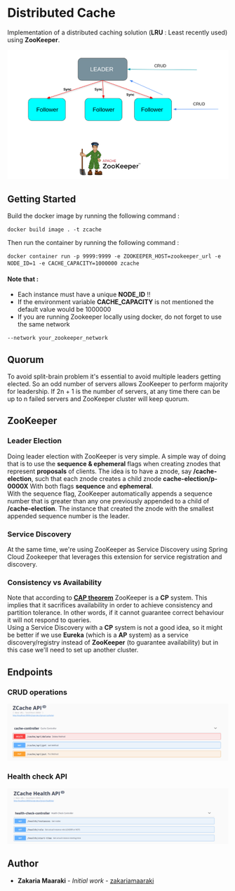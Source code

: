 # Distributed Cache

Implementation of a distributed caching solution (**LRU** : Least recently used) using **ZooKeeper**. 

![Alt text](./zcache-archi.png?raw=true "ZCache Architecture")

## Getting Started
Build the docker image by running the following command :
```
docker build image . -t zcache
```

Then run the container by running the following command :

```
docker container run -p 9999:9999 -e ZOOKEEPER_HOST=zookeeper_url -e NODE_ID=1 -e CACHE_CAPACITY=1000000 zcache
```

#### Note that :
* Each instance must have a unique **NODE_ID** !! 
* If the environment variable **CACHE_CAPACITY** is not mentioned the default value would be 1000000 
* If you are running Zookeeper locally using docker, do not forget to use the same network

```
--network your_zookeeper_network
```

## Quorum
To avoid split-brain problem it's essential to avoid multiple leaders getting elected. So an odd number of servers allows ZooKeeper to perform majority for leadership. If 2n + 1 is the number of servers, at any time there can be up to n failed servers and ZooKeeper cluster will keep quorum.  

## ZooKeeper

### Leader Election
Doing leader election with ZooKeeper is very simple. A simple way of doing that is to use the **sequence & ephemeral** flags when creating znodes that represent **proposals** of clients. The idea is to have a znode, say **/cache-election**, such that each znode creates a child znode **cache-election/p-0000X** With both flags **sequence** and **ephemeral**. \
With the sequence flag, ZooKeeper automatically appends a sequence number that is greater than any one previously appended to a child of **/cache-election**. The instance that created the znode with the smallest appended sequence number is the leader.

### Service Discovery
At the same time, we're using ZooKeeper as Service Discovery using Spring Cloud Zookeeper that leverages this extension for service registration and discovery.

### Consistency vs Availability
Note that according to **[CAP theorem](https://en.wikipedia.org/wiki/CAP_theorem)** ZooKeeper is a **CP** system. This implies that it sacrifices availability in order to achieve consistency and partition tolerance. In other words, if it cannot guarantee correct behaviour it will not respond to queries. \
Using a Service Discovery with a **CP** system is not a good idea, so it might be better if we use **Eureka** (which is a **AP** system) as a service discovery/registry instead of **ZooKeeper** (to guarantee availability) but in this case we'll need to set up another cluster.

## Endpoints

### CRUD operations
![Alt text](./zcache-api.png?raw=true "ZCache API")

### Health check API
![Alt text](./zcache-health-check.png?raw=true "ZCache API")

## Author

- **Zakaria Maaraki** - _Initial work_ - [zakariamaaraki](https://github.com/zakariamaaraki)
